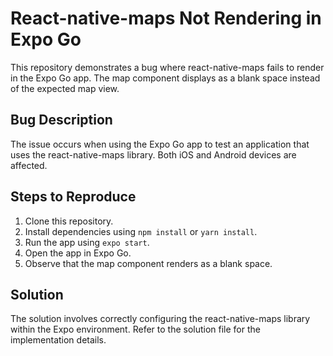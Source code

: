 # React-native-maps Not Rendering in Expo Go

This repository demonstrates a bug where react-native-maps fails to render in the Expo Go app. The map component displays as a blank space instead of the expected map view.

## Bug Description

The issue occurs when using the Expo Go app to test an application that uses the react-native-maps library. Both iOS and Android devices are affected.

## Steps to Reproduce

1. Clone this repository.
2. Install dependencies using `npm install` or `yarn install`.
3. Run the app using `expo start`.
4. Open the app in Expo Go.
5. Observe that the map component renders as a blank space.

## Solution

The solution involves correctly configuring the react-native-maps library within the Expo environment. Refer to the solution file for the implementation details.